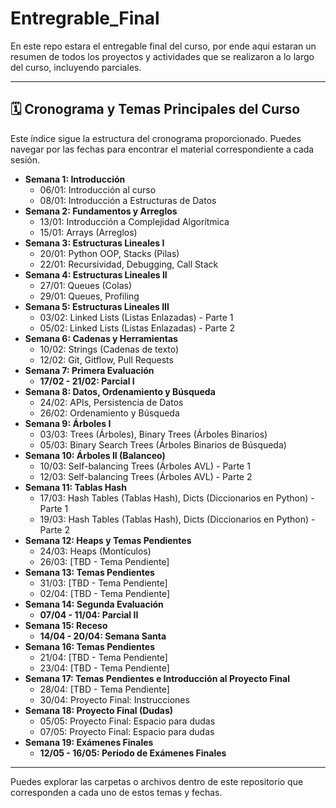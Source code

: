 # Entregrable_Final
En este repo estara el entregable final del curso, por ende aqui estaran un resumen de todos los proyectos y actividades que se realizaron a lo largo del curso, incluyendo parciales.

---

## 🗓️ Cronograma y Temas Principales del Curso

Este índice sigue la estructura del cronograma proporcionado. Puedes navegar por las fechas para encontrar el material correspondiente a cada sesión.

*   **Semana 1: Introducción**
    *   06/01: Introducción al curso
    *   08/01: Introducción a Estructuras de Datos
*   **Semana 2: Fundamentos y Arreglos**
    *   13/01: Introducción a Complejidad Algorítmica
    *   15/01: Arrays (Arreglos)
*   **Semana 3: Estructuras Lineales I**
    *   20/01: Python OOP, Stacks (Pilas)
    *   22/01: Recursividad, Debugging, Call Stack
*   **Semana 4: Estructuras Lineales II**
    *   27/01: Queues (Colas)
    *   29/01: Queues, Profiling
*   **Semana 5: Estructuras Lineales III**
    *   03/02: Linked Lists (Listas Enlazadas) - Parte 1
    *   05/02: Linked Lists (Listas Enlazadas) - Parte 2
*   **Semana 6: Cadenas y Herramientas**
    *   10/02: Strings (Cadenas de texto)
    *   12/02: Git, Gitflow, Pull Requests
*   **Semana 7: Primera Evaluación**
    *   **17/02 - 21/02: Parcial I**
*   **Semana 8: Datos, Ordenamiento y Búsqueda**
    *   24/02: APIs, Persistencia de Datos
    *   26/02: Ordenamiento y Búsqueda
*   **Semana 9: Árboles I**
    *   03/03: Trees (Árboles), Binary Trees (Árboles Binarios)
    *   05/03: Binary Search Trees (Árboles Binarios de Búsqueda)
*   **Semana 10: Árboles II (Balanceo)**
    *   10/03: Self-balancing Trees (Árboles AVL) - Parte 1
    *   12/03: Self-balancing Trees (Árboles AVL) - Parte 2
*   **Semana 11: Tablas Hash**
    *   17/03: Hash Tables (Tablas Hash), Dicts (Diccionarios en Python) - Parte 1
    *   19/03: Hash Tables (Tablas Hash), Dicts (Diccionarios en Python) - Parte 2
*   **Semana 12: Heaps y Temas Pendientes**
    *   24/03: Heaps (Montículos)
    *   26/03: [TBD - Tema Pendiente]
*   **Semana 13: Temas Pendientes**
    *   31/03: [TBD - Tema Pendiente]
    *   02/04: [TBD - Tema Pendiente]
*   **Semana 14: Segunda Evaluación**
    *   **07/04 - 11/04: Parcial II**
*   **Semana 15: Receso**
    *   **14/04 - 20/04: Semana Santa**
*   **Semana 16: Temas Pendientes**
    *   21/04: [TBD - Tema Pendiente]
    *   23/04: [TBD - Tema Pendiente]
*   **Semana 17: Temas Pendientes e Introducción al Proyecto Final**
    *   28/04: [TBD - Tema Pendiente]
    *   30/04: Proyecto Final: Instrucciones
*   **Semana 18: Proyecto Final (Dudas)**
    *   05/05: Proyecto Final: Espacio para dudas
    *   07/05: Proyecto Final: Espacio para dudas
*   **Semana 19: Exámenes Finales**
    *   **12/05 - 16/05: Período de Exámenes Finales**

---

Puedes explorar las carpetas o archivos dentro de este repositorio que corresponden a cada uno de estos temas y fechas.
